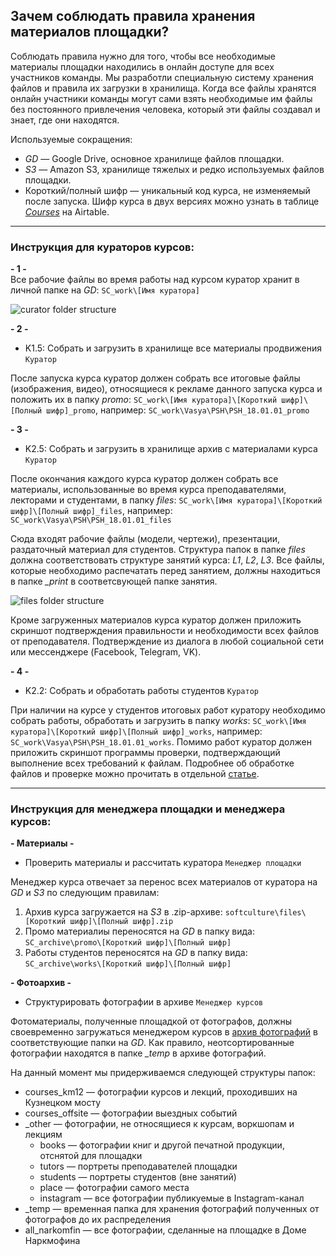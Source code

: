 ## Зачем соблюдать правила хранения материалов площадки?

Соблюдать правила нужно для того, чтобы все необходимые материалы площадки находились в онлайн доступе для всех участников команды. Мы разработли специальную систему хранения файлов и правила их загрузки в хранилища. Когда все файлы хранятся онлайн участники команды могут сами взять необходимые им файлы без постоянного привлечения человека, который эти файлы создавал и знает, где они находятся.

Используемые сокращения:

* *GD* — Google Drive, основное хранилище файлов площадки.
* *S3* — Amazon S3, хранилище тяжелых и редко используемых файлов площадки.
* Короткий/полный шифр — уникальный код курса, не изменяемый после запуска. Шифр курса в двух версиях можно узнать в таблице [*Courses*](https://airtable.com/tblBNZMhf6BA3aIbc/viwQT534yuhA3EkwW) на Airtable.

***

### Инструкция для кураторов курсов:

**- 1 -**  
Все рабочие файлы во время работы над курсом куратор хранит в личной папке на *GD*: `SC_work\[Имя куратора]`

![curator folder structure](https://s3.eu-central-1.amazonaws.com/softculture/exports/img/curator_folder_structure.png)

**- 2 -**  

* K1.5: Собрать и загрузить в хранилище все материалы продвижения `Куратор`

После запуска курса куратор должен собрать все итоговые файлы (изображения, видео), относящиеся к рекламе данного запуска курса и положить их в папку *promo*: `SC_work\[Имя куратора]\[Короткий шифр]\[Полный шифр]_promo`, например: `SC_work\Vasya\PSH\PSH_18.01.01_promo`

**- 3 -**

* K2.5: Собрать и загрузить в хранилище архив с материалами курса `Куратор`

После окончания каждого курса куратор должен собрать все материалы, использованные во время курса преподавателями, лекторами и студентами, в папку *files*: `SC_work\[Имя куратора]\[Короткий шифр]\[Полный шифр]_files`, например: `SC_work\Vasya\PSH\PSH_18.01.01_files`

Сюда входят рабочие файлы (модели, чертежи), презентации, раздаточный материал для студентов. Структура папок в папке *files* должна соответствовать структуре занятий курса: *L1*, *L2*, *L3*. Все файлы, которые необходимо распечатать перед занятием, должны находиться в папке *_print* в соответсвующей папке занятия.

![files folder structure](https://s3.eu-central-1.amazonaws.com/softculture/exports/img/files_structure.png)

Кроме загруженных материалов курса куратор должен приложить скриншот подтверждения правильности и необходимости всех файлов от преподавателя. Подтверждение из диалога в любой социальной сети или мессенджере (Facebook, Telegram, VK).

**- 4 -**

* K2.2: Собрать и обработать работы студентов `Куратор`

При наличии на курсе у студентов итоговых работ куратору необходимо собрать работы, обработать и загрузить в папку *works*: `SC_work\[Имя куратора]\[Короткий шифр]\[Полный шифр]_works`, например: `SC_work\Vasya\PSH\PSH_18.01.01_works`. Помимо работ куратор должен приложить скриншот программы проверки, подтверждающий выполнение всех требований к файлам. Подробнее об обработке файлов и проверке можно прочитать в отдельной [статье](ins_15_students_works/).

***

### Инструкция для менеджера площадки и менеджера курсов:

**- Материалы -**

* Проверить материалы и рассчитать куратора `Менеджер площадки`

Менеджер курса отвечает за перенос всех материалов от куратора на *GD* и *S3* по следующим правилам:

1. Архив курса загружается на *S3* в .zip-архиве: `softculture\files\[Короткий шифр]\[Полный шифр].zip`
2. Промо материалиы переносятся на *GD* в папку вида: `SC_archive\promo\[Короткий шифр]\[Полный шифр]`
3. Работы студентов переносятся на *GD* в папку вида: `SC_archive\works\[Короткий шифр]\[Полный шифр]`

**- Фотоархив -**

* Структурировать фотографии в архиве `Менеджер курсов`

Фотоматериалы, полученные площадкой от фотографов, должны своевременно загружаться менеджером курсов в [архив фотографий](https://drive.google.com/drive/folders/0B5qjfzZK1JMzY2VKOG1wRGkzbUE) в соответствующие папки на *GD*. Как правило, неотсортированные фотографии находятся в папке *_temp* в архиве фотографий. 

На данный момент мы придерживаемся следующей структуры папок:

* courses_km12 — фотографии курсов и лекций, проходивших на Кузнецком мосту
* courses_offsite — фотографии выездных событий
* \_other — фотографии, не относящиеся к курсам, воркшопам и лекциям
    * books — фотографии книг и другой печатной продукции, отснятой для площадки
    * tutors — портреты преподавателей площадки
    * students — портреты студентов (вне занятий)
    * place — фотографии самого места
    * instagram — все фотографии публикуемые в Instagram-канал
* \_temp — временная папка для хранения фотографий полученных от фотографов до их распределения
* all_narkomfin — все фотографии, сделанные на площадке в Доме Наркмофина


